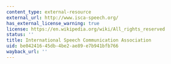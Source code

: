 ```yaml
---
content_type: external-resource
external_url: http://www.isca-speech.org/
has_external_license_warning: true
license: https://en.wikipedia.org/wiki/All_rights_reserved
status: ''
title: International Speech Communication Association
uid: be042416-45db-4be2-ae89-e7b941bfb766
wayback_url: ''
---
```


